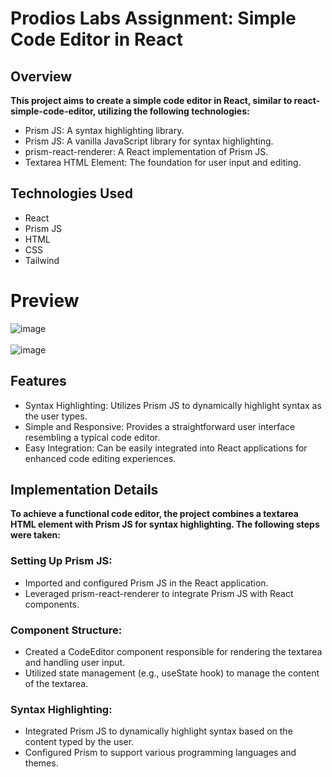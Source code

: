 
# Prodios Labs Assignment: Simple Code Editor in React

## Overview

**This project aims to create a simple code editor in React, similar to react-simple-code-editor, utilizing the following technologies:**
<ul>
  <li>Prism JS: A syntax highlighting library.</li>
  <li>Prism JS: A vanilla JavaScript library for syntax highlighting.</li>
  <li>prism-react-renderer: A React implementation of Prism JS.</li>
  <li>Textarea HTML Element: The foundation for user input and editing.</li>

</ul>

## Technologies Used
<ul>
  <li>React</li>
  <li>Prism JS</li>
  <li>HTML</li>
  <li>CSS</li>
  <li>Tailwind</li>
</ul>

# Preview

![image](https://github.com/Kaisama/-Prodios-Labs-Assignment-/assets/109125241/aa72b1fd-6e62-4130-80ff-5c84b1072bda)
</br></br>
![image](https://github.com/Kaisama/-Prodios-Labs-Assignment-/assets/109125241/3346dabc-1b9a-49fa-8a53-7ebd46dcdda5)

## Features
<ul>
  <li>Syntax Highlighting: Utilizes Prism JS to dynamically highlight syntax as the user types.</li>
  <li>Simple and Responsive: Provides a straightforward user interface resembling a typical code editor.</li>
  <li>Easy Integration: Can be easily integrated into React applications for enhanced code editing experiences.</li>
</ul>

## Implementation Details
**To achieve a functional code editor, the project combines a textarea HTML element with Prism JS for syntax highlighting. The following steps were taken:**

### Setting Up Prism JS:

<ul>
  <li>Imported and configured Prism JS in the React application.</li>
  <li>Leveraged prism-react-renderer to integrate Prism JS with React components.</li>
</ul>

### Component Structure:

<ul>
  <li>Created a CodeEditor component responsible for rendering the textarea and handling user input.</li>
  <li>Utilized state management (e.g., useState hook) to manage the content of the textarea.</li>
</ul>

### Syntax Highlighting:

<ul>
  <li>Integrated Prism JS to dynamically highlight syntax based on the content typed by the user.</li>
  <li>Configured Prism to support various programming languages and themes.</li>
</ul>




